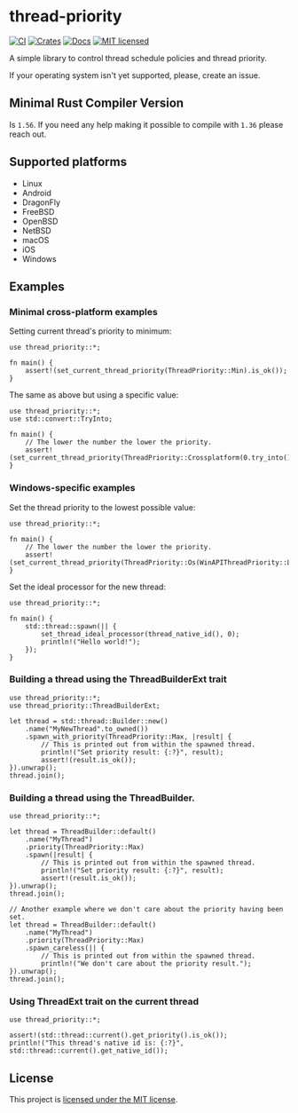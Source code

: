 # thread-priority
[![CI](https://github.com/vityafx/thread-priority/actions/workflows/ci.yml/badge.svg)](https://github.com/vityafx/thread-priority/actions/workflows/ci.yml) [![Crates](https://img.shields.io/crates/v/thread-priority.svg)](https://crates.io/crates/thread-priority) [![Docs](https://docs.rs/thread-priority/badge.svg)](https://docs.rs/thread-priority) [![MIT licensed](https://img.shields.io/badge/license-MIT-blue.svg)](./LICENSE)


A simple library to control thread schedule policies and thread priority.

If your operating system isn't yet supported, please, create an issue.

## Minimal Rust Compiler Version
Is `1.56`. If you need any help making it possible to compile with `1.36` please reach out.

## Supported platforms
- Linux
- Android
- DragonFly
- FreeBSD
- OpenBSD
- NetBSD
- macOS
- iOS
- Windows

## Examples

### Minimal cross-platform examples
Setting current thread's priority to minimum:

```rust,no_run
use thread_priority::*;

fn main() {
    assert!(set_current_thread_priority(ThreadPriority::Min).is_ok());
}
```

The same as above but using a specific value:

```rust,no_run
use thread_priority::*;
use std::convert::TryInto;

fn main() {
    // The lower the number the lower the priority.
    assert!(set_current_thread_priority(ThreadPriority::Crossplatform(0.try_into().unwrap())).is_ok());
}
```

### Windows-specific examples
Set the thread priority to the lowest possible value:

```rust,no_run
use thread_priority::*;

fn main() {
    // The lower the number the lower the priority.
    assert!(set_current_thread_priority(ThreadPriority::Os(WinAPIThreadPriority::Lowest.into())).is_ok());
}
```

Set the ideal processor for the new thread:

```rust,no_run
use thread_priority::*;

fn main() {
    std::thread::spawn(|| {
        set_thread_ideal_processor(thread_native_id(), 0);
        println!("Hello world!");
    });
}
```


### Building a thread using the ThreadBuilderExt trait

```rust,no_run
use thread_priority::*;
use thread_priority::ThreadBuilderExt;

let thread = std::thread::Builder::new()
    .name("MyNewThread".to_owned())
    .spawn_with_priority(ThreadPriority::Max, |result| {
        // This is printed out from within the spawned thread.
        println!("Set priority result: {:?}", result);
        assert!(result.is_ok());
}).unwrap();
thread.join();
```

### Building a thread using the ThreadBuilder.

```rust,no_run
use thread_priority::*;

let thread = ThreadBuilder::default()
    .name("MyThread")
    .priority(ThreadPriority::Max)
    .spawn(|result| {
        // This is printed out from within the spawned thread.
        println!("Set priority result: {:?}", result);
        assert!(result.is_ok());
}).unwrap();
thread.join();

// Another example where we don't care about the priority having been set.
let thread = ThreadBuilder::default()
    .name("MyThread")
    .priority(ThreadPriority::Max)
    .spawn_careless(|| {
        // This is printed out from within the spawned thread.
        println!("We don't care about the priority result.");
}).unwrap();
thread.join();
```

### Using ThreadExt trait on the current thread

```rust,no_run
use thread_priority::*;

assert!(std::thread::current().get_priority().is_ok());
println!("This thread's native id is: {:?}", std::thread::current().get_native_id());
```

## License
This project is [licensed under the MIT license](https://github.com/vityafx/thread-priority/blob/master/LICENSE).
